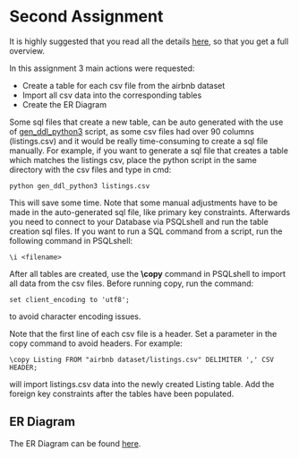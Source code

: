 # Second Assignment

It is highly suggested that you read all the details [here](https://github.com/nevwalkalone/PSQL-Projects/blob/main/2nd-Assignment/assignment/2nd-assignment.pdf), so that you get a full overview.

In this assignment 3 main actions were requested:

- Create a table for each csv file from the airbnb dataset
- Import all csv data into the corresponding tables
- Create the ER Diagram

Some sql files that create a new table, can be auto generated with the use of [gen_ddl_python3](https://drive.google.com/file/d/1mVgOWewHsTfu_sQSau208Hb6pmsglOsN/view) script, as some csv files had over 90 columns (listings.csv) and it would be really time-consuming to create a sql file manually. For example, if you want to generate a sql file that creates a table which matches the listings csv, place the python script in the same directory with the csv files and type in cmd:

```console
python gen_ddl_python3 listings.csv
```

This will save some time. Note that some manual adjustments have to be made in the auto-generated sql file, like primary key constraints. Afterwards you need to connect to your Database via PSQLshell and run the table creation sql files. If you want to run a SQL command from a script, run the following command in PSQLshell:

```console
\i <filename>
```

After all tables are created, use the **\copy** command in PSQLshell to import all data from the csv files.
Before running copy, run the command:

```console
set client_encoding to 'utf8';
```

to avoid character encoding issues.

Note that the first line of each csv file is a header. Set a parameter in the copy command to avoid headers. For example:

```console
\copy Listing FROM "airbnb dataset/listings.csv" DELIMITER ',' CSV HEADER;
```

will import listings.csv data into the newly created Listing table.
Add the foreign key constraints after the tables have been populated.

## ER Diagram

The ER Diagram can be found [here](ER-Diagram/airbnb_ERD.png).
